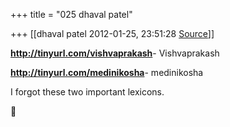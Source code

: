 +++
title = "025 dhaval patel"

+++
[[dhaval patel	2012-01-25, 23:51:28 [Source](https://groups.google.com/g/samskrita/c/8lOFGogGPbY)]]



  
**<http://tinyurl.com/vishvaprakash>**- Vishvaprakash

**<http://tinyurl.com/medinikosha>**- medinikosha

  

I forgot these two important lexicons.



